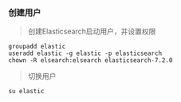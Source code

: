 ###

### 创建用户
> 创建Elasticsearch启动用户，并设置权限
```shell
groupadd elastic
useradd elastic -g elastic -p elasticsearch
chown -R elsearch:elsearch elasticsearch-7.2.0
```
> 切换用户
```shell
su elastic
```

